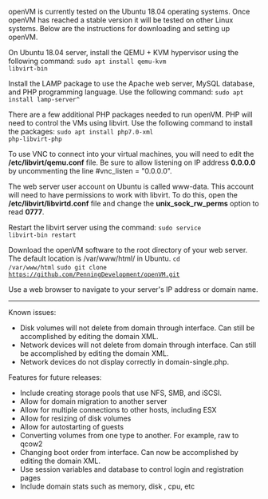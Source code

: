 openVM is currently tested on the Ubuntu 18.04 operating systems. Once openVM has reached a stable version it will be tested on other Linux systems. Below are the instructions for downloading and setting up openVM.

On Ubuntu 18.04 server, install the QEMU + KVM hypervisor  using the following command:
<code>sudo apt install qemu-kvm libvirt-bin</code>

Install the LAMP package to use the Apache web server, MySQL database, and PHP programming language. Use the following command:
<code>sudo apt install lamp-server^</code>

There are a few additional PHP packages needed to run openVM. PHP will need to control the VMs using libvirt. Use the following command to install the packages:
<code>sudo apt install php7.0-xml php-libvirt-php</code>

To use VNC to connect into your virtual machines, you will need to edit the <strong>/etc/libvirt/qemu.conf</strong> file. Be sure to allow listening on IP address <strong>0.0.0.0</strong> by uncommenting the line #vnc_listen = "0.0.0.0".

The web server user account on Ubuntu is called www-data. This account will need to have permissions to work with libvirt. To do this, open the <strong>/etc/libvirt/libvirtd.conf</strong> file and change the <strong>unix_sock_rw_perms</strong> option to read <strong>0777</strong>.

Restart the libvirt server using the command:
<code>sudo service libvirt-bin restart</code>

Download the openVM software to the root directory of your web server. The default location is /var/www/html/ in Ubuntu.
<code>cd /var/www/html</code>
<code>sudo git clone https://github.com/PenningDevelopment/openVM.git</code>

Use a web browser to navigate to your server's IP address or domain name.

<hr />

Known issues:
<ul>
 	<li>Disk volumes will not delete from domain through interface. Can still be accomplished by editing the domain XML.</li>
 	<li>Network devices will not delete from domain through interface. Can still be accomplished by editing the domain XML.</li>
 	<li>Network devices do not display correctly in domain-single.php.</li>
</ul>
Features for future releases:
<ul>
 	<li>Include creating storage pools that use NFS, SMB, and iSCSI.</li>
 	<li>Allow for domain migration to another server</li>
 	<li>Allow for multiple connections to other hosts, including ESX</li>
 	<li>Allow for resizing of disk volumes</li>
 	<li>Allow for autostarting of guests</li>
 	<li>Converting volumes from one type to another. For example, raw to qcow2</li>
 	<li>Changing boot order from interface. Can now be accomplished by editing the domain XML.</li>
 	<li>Use session variables and database to control login and registration pages</li>
 	<li>Include domain stats such as memory, disk , cpu, etc</li>
</ul>
